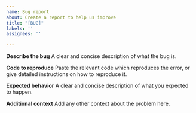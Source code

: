 ```yaml
---
name: Bug report
about: Create a report to help us improve
title: "[BUG]"
labels: ''
assignees: ''

---
```


**Describe the bug**
A clear and concise description of what the bug is.

**Code to reproduce**
Paste the relevant code which reproduces the error, or give detailed instructions on how to reproduce it.

**Expected behavior**
A clear and concise description of what you expected to happen.

**Additional context**
Add any other context about the problem here.
